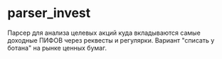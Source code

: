 # parser_invest
Парсер для анализа целевых акций куда вкладываются самые доходные ПИФОВ через реквесты и регулярки. Вариант "списать у ботана" на рынке ценных бумаг.
